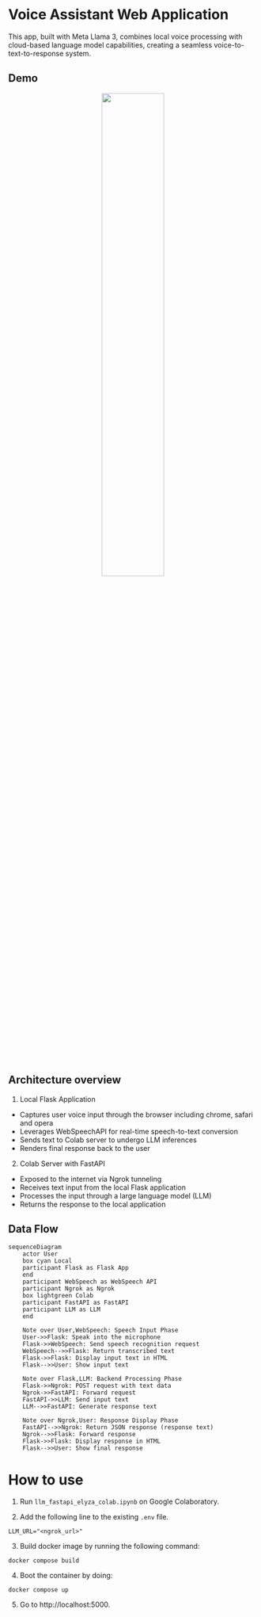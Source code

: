 # Voice Assistant Web Application 
This app, built with Meta Llama 3, combines local voice processing with cloud-based language model capabilities, creating a seamless voice-to-text-to-response system.

## Demo
<div align="center">
  <img src="./assets/demo.gif" width="50%">
</div>

## Architecture overview
1. Local Flask Application
 - Captures user voice input through the browser including chrome, safari and opera
 - Leverages WebSpeechAPI for real-time speech-to-text conversion
 - Sends text to Colab server to undergo LLM inferences
 - Renders final response back to the user

2. Colab Server with FastAPI
 - Exposed to the internet via Ngrok tunneling
 - Receives text input from the local Flask application
 - Processes the input through a large language model (LLM)
 - Returns the response to the local application

## Data Flow
```mermaid
sequenceDiagram
    actor User
    box cyan Local
    participant Flask as Flask App
    end
    participant WebSpeech as WebSpeech API
    participant Ngrok as Ngrok
    box lightgreen Colab
    participant FastAPI as FastAPI
    participant LLM as LLM
    end

    Note over User,WebSpeech: Speech Input Phase
    User->>Flask: Speak into the microphone
    Flask->>WebSpeech: Send speech recognition request
    WebSpeech-->>Flask: Return transcribed text
    Flask->>Flask: Display input text in HTML
    Flask-->>User: Show input text

    Note over Flask,LLM: Backend Processing Phase
    Flask->>Ngrok: POST request with text data
    Ngrok->>FastAPI: Forward request
    FastAPI->>LLM: Send input text
    LLM-->>FastAPI: Generate response text

    Note over Ngrok,User: Response Display Phase
    FastAPI-->>Ngrok: Return JSON response (response text)
    Ngrok-->>Flask: Forward response
    Flask->>Flask: Display response in HTML
    Flask-->>User: Show final response
```

# How to use

1. Run `llm_fastapi_elyza_colab.ipynb` on Google Colaboratory.
 
2. Add the following line to the existing `.env` file.
```
LLM_URL="<ngrok_url>"
```

3. Build docker image by running the following command:

```
docker compose build
```

4. Boot the container by doing:

```
docker compose up
```

5. Go to http://localhost:5000.
